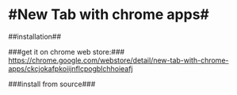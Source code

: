#New Tab with chrome apps#
====================================================
##installation##

###get it on chrome web store:###
https://chrome.google.com/webstore/detail/new-tab-with-chrome-apps/ckcjokafpkoiijnflcpogblchhoieafj

###install from source###
